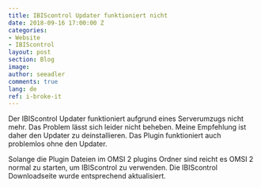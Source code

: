 ```yaml
---
title: IBIScontrol Updater funktioniert nicht
date: 2018-09-16 17:00:00 Z
categories:
- Website
- IBIScontrol
layout: post
section: Blog
image:
author: seeadler
comments: true
lang: de
ref: i-broke-it
---
```


Der IBIScontrol Updater funktioniert aufgrund eines Serverumzugs nicht mehr. Das Problem lässt sich leider nicht beheben. Meine Empfehlung ist daher den Updater zu deinstallieren. Das Plugin funktioniert auch problemlos ohne den Updater.

Solange die Plugin Dateien im OMSI 2 plugins Ordner sind reicht es OMSI 2 normal zu starten, um IBIScontrol zu verwenden. Die IBIScontrol Downloadseite wurde entsprechend aktualisiert.
